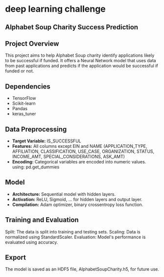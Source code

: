 # deep learning challenge
## Alphabet Soup Charity Success Prediction

## Project Overview
This project aims to help Alphabet Soup charity identify applications likely to be successful if funded. It offers a Neural Network model that uses data from past applications and predicts if the application would be successful if funded or not.

## Dependencies
- TensorFlow
- Scikit-learn
- Pandas
- keras_tuner


## Data Preprocessing
- **Target Variable:** IS_SUCCESSFUL
- **Features:** All columns except EIN and NAME (APPLICATION_TYPE,	AFFILIATION,	CLASSIFICATION,	USE_CASE,	ORGANIZATION,	STATUS,	INCOME_AMT,	SPECIAL_CONSIDERATIONS, ASK_AMT)
- **Encoding:** Categorical variables are encoded into numeric values. using: pd.get_dummies

## Model
- **Architecture:** Sequential model with hidden layers.
- **Activation:** ReLU, Sigmoid, ...  for hidden layers and output layer.
- **Compilation:** Adam optimizer, binary crossentropy loss function.

## Training and Evaluation
Split: The data is split into training and testing sets.
Scaling: Data is normalized using StandardScaler.
Evaluation: Model's performance is evaluated using accuracy.

## Export
The model is saved as an HDF5 file, AlphabetSoupCharity.h5, for future use.
